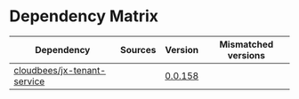 # Dependency Matrix

Dependency | Sources | Version | Mismatched versions
---------- | ------- | ------- | -------------------
[cloudbees/jx-tenant-service](https://github.com/cloudbees/jx-tenant-service) |  | [0.0.158](https://github.com/cloudbees/jx-tenant-service/releases/tag/v0.0.158) | 
